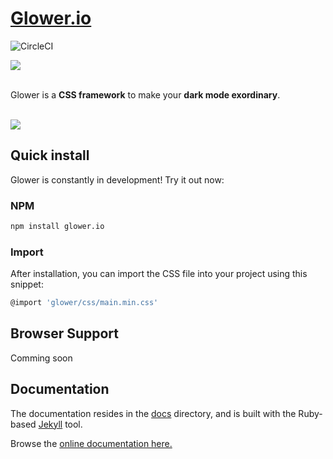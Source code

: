 # [Glower.io](https://krzysztoflen.github.io/glower.io/)

![CircleCI](https://img.shields.io/circleci/build/github/KrzysztofLen/glower.io?token=56a9cb9dae0b62a5bc968ee0f778ea15ed0adbf3)

<img src=https://i.ibb.co/4pvTT2q/logo-glower.png />
<br />
<br />

Glower is a **CSS framework** to make your **dark mode exordinary**.

<br />
<img src=https://i.ibb.co/vYMyv1C/ezgif-com-gif-maker-1.gif />
<br />

## Quick install

Glower is constantly in development! Try it out now:

### NPM

```sh
npm install glower.io
```

### Import
After installation, you can import the CSS file into your project using this snippet:

```sh
@import 'glower/css/main.min.css'
```

## Browser Support

Comming soon

## Documentation

The documentation resides in the [docs](https://github.com/KrzysztofLen/glower.io/tree/master/docs) directory, and is built with the Ruby-based [Jekyll](https://jekyllrb.com/) tool.

Browse the [online documentation here.](https://krzysztoflen.github.io/glower.io/)
